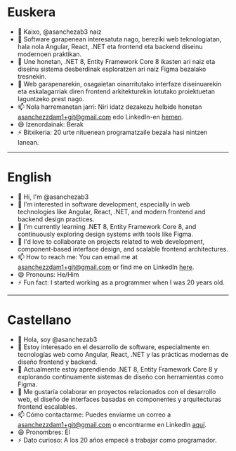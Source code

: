 # Euskera

- 👋 Kaixo, @asanchezab3 naiz
- 👀 Software garapenean interesatuta nago, bereziki web teknologiatan, hala nola Angular, React, .NET eta frontend eta backend diseinu modernoen praktikan.
- 🌱 Une honetan, .NET 8, Entity Framework Core 8 ikasten ari naiz eta diseinu sistema desberdinak esploratzen ari naiz Figma bezalako tresnekin.
- 💞️ Web garapenarekin, osagaietan oinarritutako interfaze diseinuarekin eta eskalagarriak diren frontend arkitekturekin lotutako proiektuetan laguntzeko prest nago.
- 📫 Nola harremanetan jarri: Niri idatz dezakezu helbide honetan asanchezzdam1+git@gmail.com edo LinkedIn-en <a href="https://www.linkedin.com/in/aimar-sanchez-zabalza-9b2171236/" target="_blank">hemen</a>.
- 😄 Izenordainak: Berak
- ⚡ Bitxikeria: 20 urte nituenean programatzaile bezala hasi nintzen lanean.

---

# English

- 👋 Hi, I'm @asanchezab3
- 👀 I'm interested in software development, especially in web technologies like Angular, React, .NET, and modern frontend and backend design practices.
- 🌱 I'm currently learning .NET 8, Entity Framework Core 8, and continuously exploring design systems with tools like Figma.
- 💞️ I'd love to collaborate on projects related to web development, component-based interface design, and scalable frontend architectures.
- 📫 How to reach me: You can email me at asanchezzdam1+git@gmail.com or find me on LinkedIn <a href="https://www.linkedin.com/in/aimar-sanchez-zabalza-9b2171236/" target="_blank">here</a>.
- 😄 Pronouns: He/Him
- ⚡ Fun fact: I started working as a programmer when I was 20 years old.

---

# Castellano

- 👋 Hola, soy @asanchezab3
- 👀 Estoy interesado en el desarrollo de software, especialmente en tecnologías web como Angular, React, .NET y las prácticas modernas de diseño frontend y backend.
- 🌱 Actualmente estoy aprendiendo .NET 8, Entity Framework Core 8 y explorando continuamente sistemas de diseño con herramientas como Figma.
- 💞️ Me gustaría colaborar en proyectos relacionados con el desarrollo web, el diseño de interfaces basadas en componentes y arquitecturas frontend escalables.
- 📫 Cómo contactarme: Puedes enviarme un correo a asanchezzdam1+git@gmail.com o encontrarme en LinkedIn <a href="https://www.linkedin.com/in/aimar-sanchez-zabalza-9b2171236/" target="_blank">aquí</a>.
- 😄 Pronombres: Él
- ⚡ Dato curioso: A los 20 años empecé a trabajar como programador.

